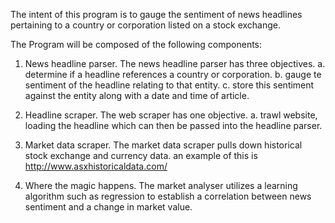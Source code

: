 The intent of this program is to gauge the sentiment of news headlines pertaining to a country or corporation listed on a stock exchange. 

The Program will be composed of the following components:

1. News headline parser.
    The news headline parser has three objectives.
    a. determine if a headline references a country or corporation.
    b. gauge te sentiment of the headline relating to that entity. 
    c. store this sentiment against the entity along with a date and time of article. 

2. Headline scraper.
    The web scraper has one objective.
    a. trawl website, loading the headline which can then be passed into the headline parser. 

3. Market data scraper.
    The market data scraper pulls down historical stock exchange and currency data.
    an example of this is http://www.asxhistoricaldata.com/
 
5. Where the magic happens. 
    The market analyser utilizes a learning algorithm such as regression to establish a correlation between news sentiment and a change in market value. 
